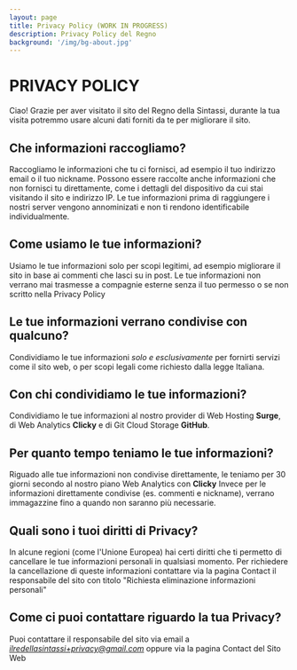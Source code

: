 ```yaml
---
layout: page
title: Privacy Policy (WORK IN PROGRESS)
description: Privacy Policy del Regno
background: '/img/bg-about.jpg'
---
```


# PRIVACY POLICY

Ciao! Grazie per aver visitato il sito del Regno della Sintassi, durante la tua visita potremmo usare alcuni dati forniti da te per migliorare il sito.

## Che informazioni raccogliamo?

Raccogliamo le informazioni che tu ci fornisci, ad esempio il tuo indirizzo email o il tuo nickname.
Possono essere raccolte anche informazioni che non fornisci tu direttamente, come i dettagli del dispositivo da cui stai visitando il sito e indirizzo IP.
Le tue informazioni prima di raggiungere i nostri server vengono annominizati e non ti rendono identificabile individualmente.

## Come usiamo le tue informazioni?

Usiamo le tue informazioni solo per scopi legitimi, ad esempio migliorare il sito in base ai commenti che lasci su in post.
Le tue informazioni non verrano mai trasmesse a compagnie esterne senza il tuo permesso o se non scritto nella Privacy Policy

## Le tue informazioni verrano condivise con qualcuno?

Condividiamo le tue informazioni *solo e esclusivamente* per fornirti servizi come il sito web, o per scopi legali come richiesto dalla legge Italiana.

## Con chi condividiamo le tue informazioni?

Condividiamo le tue informazioni al nostro provider di Web Hosting **Surge**, di Web Analytics **Clicky** e di Git Cloud Storage **GitHub**.

## Per quanto tempo teniamo le tue informazioni?

Riguado alle tue informazioni non condivise direttamente, le teniamo per 30 giorni secondo al nostro piano Web Analytics con **Clicky**
Invece per le informazioni direttamente condivise (es. commenti e nickname), verrano immagazzine fino a quando non saranno più necessarie.

## Quali sono i tuoi diritti di Privacy?

In alcune regioni (come l'Unione Europea) hai certi diritti che ti permetto di cancellare le tue informazioni personali in qualsiasi momento.
Per richiedere la cancellazione di queste informazioni contattare via la pagina Contact il responsabile del sito con titolo "Richiesta eliminazione informazioni personali"

## Come ci puoi contattare riguardo la tua Privacy?

Puoi contattare il responsabile del sito via email a *ilredellasintassi+privacy@gmail.com* oppure via la pagina Contact del Sito Web


